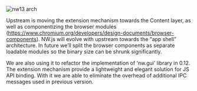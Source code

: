 ![nw13 arch](http://nwjs.io/images/arch.png)

Upstream is moving the extension mechanism towards the Content layer, as well as componentizing the browser modules (https://www.chromium.org/developers/design-documents/browser-components). NW.js will evolve with upstream towards the “app shell” architecture. In future we’ll split the browser components as separate loadable modules so the binary size can be shrunk significantly. 

We are also using it to refactor the implementation of ‘nw.gui’ library in 0.12. The extension mechanism provide a lightweight and elegant solution for JS API binding. With it we are able to eliminate the overhead of additional IPC messages used in previous version.